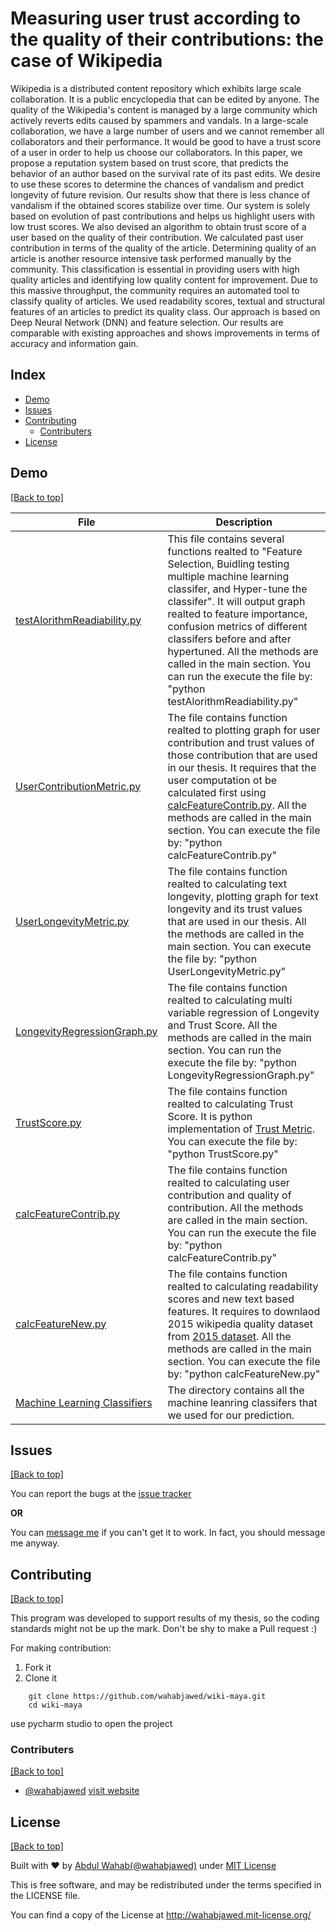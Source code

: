 # Measuring user trust according to the quality of their contributions: the case of Wikipedia

Wikipedia is a distributed content repository which exhibits large scale collaboration. It is a
public encyclopedia that can be edited by anyone. The quality of the Wikipedia&#39;s content is
managed by a large community which actively reverts edits caused by spammers and
vandals. In a large-scale collaboration, we have a large number of users and we cannot
remember all collaborators and their performance. It would be good to have a trust score of
a user in order to help us choose our collaborators. In this paper, we propose a reputation
system based on trust score, that predicts the behavior of an author based on the survival
rate of its past edits. We desire to use these scores to determine the chances of vandalism
and predict longevity of future revision. Our results show that there is less chance of
vandalism if the obtained scores stabilize over time. Our system is solely based on evolution
of past contributions and helps us highlight users with low trust scores.
We also devised an algorithm to obtain trust score of a user based on the quality of their
contribution. We calculated past user contribution in terms of the quality of the article.
Determining quality of an article is another resource intensive task performed manually by
the community. This classification is essential in providing users with high quality articles
and identifying low quality content for improvement. Due to this massive throughput, the
community requires an automated tool to classify quality of articles. We used readability
scores, textual and structural features of an articles to predict its quality class. Our approach
is based on Deep Neural Network (DNN) and feature selection. Our results are comparable
with existing approaches and shows improvements in terms of accuracy and information
gain.

## Index

- [Demo](https://github.com/wahabjawed/wiki-maya#demo)
- [Issues](https://github.com/wahabjawed/wiki-maya#issues)
- [Contributing](https://github.com/wahabjawed/wiki-maya#contributing)
  - [Contributers](https://github.com/wahabjawed/wiki-maya#contributers)
- [License](https://github.com/wahabjawed/wiki-maya#license)


## Demo

[[Back to top]](https://github.com/wahabjawed/wiki-maya#index)

File | Description 
--- | ---
[testAlorithmReadiability.py](https://github.com/wahabjawed/wiki-maya/blob/master/script/testAlorithmReadiability.py) | This file contains several functions realted to "Feature Selection, Buidling testing multiple machine learning classifer, and Hyper-tune the classifer". It will output graph realted to feature importance, confusion metrics of different classifers before and after hypertuned. All the methods are called in the main section. You can run the execute the file by: "python testAlorithmReadiability.py"
[UserContributionMetric.py](https://github.com/wahabjawed/wiki-maya/blob/master/script/UserContributionMetric.py)  | The file contains function realted to plotting graph for user contribution and trust values of those contribution that are used in our thesis. It requires that the user computation ot be calculated first using [calcFeatureContrib.py](https://github.com/wahabjawed/wiki-maya/blob/master/script/calcFeatureContrib.py). All the methods are called in the main section. You can execute the file by: "python calcFeatureContrib.py" 
[UserLongevityMetric.py](https://github.com/wahabjawed/wiki-maya/blob/master/script/UserLongevityMetric.py)  | The file contains function realted to calculating text longevity, plotting graph for text longevity and its trust values that are used in our thesis. All the methods are called in the main section. You can execute the file by: "python UserLongevityMetric.py" 
[LongevityRegressionGraph.py](https://github.com/wahabjawed/wiki-maya/blob/master/script/LongevityRegressionGraph.py)  | The file contains function realted to calculating multi variable regression of Longevity and Trust Score. All the methods are called in the main section. You can run the execute the file by: "python LongevityRegressionGraph.py" 
[TrustScore.py](https://github.com/wahabjawed/wiki-maya/blob/master/script/TrustScore.py)  | The file contains function realted to calculating Trust Score. It is python implementation of [Trust Metric](https://hal.inria.fr/hal-01351250/document). You can execute the file by: "python TrustScore.py"
[calcFeatureContrib.py](https://github.com/wahabjawed/wiki-maya/blob/master/script/calcFeatureContrib.py)  | The file contains function realted to calculating user contribution and quality of contribution. All the methods are called in the main section. You can run the execute the file by: "python calcFeatureContrib.py" 
[calcFeatureNew.py](https://github.com/wahabjawed/wiki-maya/blob/master/script/calcFeatureNew.py)  | The file contains function realted to calculating readability scores and new text based features. It requires to downlaod 2015 wikipedia quality dataset from [2015 dataset](https://figshare.com/articles/English_Wikipedia_Quality_Asssessment_Dataset/1375406). All the methods are called in the main section. You can execute the file by: "python calcFeatureNew.py" 
[Machine Learning Classifiers](https://github.com/wahabjawed/wiki-maya/tree/master/maya/nltk/algorithm)  | The directory contains all the machine leanring classifers that we used for our prediction.

## Issues

[[Back to top]](https://github.com/wahabjawed/wiki-maya#index)

You can report the bugs at the [issue tracker](https://github.com/wahabjawed/wiki-maya/issues)

**OR**

You can [message me](https://www.facebook.com/wahab.jawed) if you can't get it to work. In fact, you should message me anyway.

## Contributing

[[Back to top]](https://github.com/wahabjawed/wiki-maya#index)

This program was developed to support results of my thesis, so the coding standards might not be up the mark. Don't be shy to make a Pull request :)

For making contribution:

1. Fork it
2. Clone it

```
    git clone https://github.com/wahabjawed/wiki-maya.git
    cd wiki-maya
```

use pycharm studio to open the project

### Contributers

[[Back to top]](https://github.com/wahabjawed/wiki-maya#index)

- [@wahabjawed](https://github.com/wahabjawed/)   [visit website](https://www.linkedin.com/in/abdul-wahab-47745163/)

## License

[[Back to top]](https://github.com/wahabjawed/wiki-maya#index)

Built with ♥ by [Abdul Wahab](https://www.linkedin.com/in/abdul-wahab-47745163/)[(@wahabjawed)](https://www.facebook.com/wahab.jawed) under [MIT License](http://wahabjawed.mit-license.org)

This is free software, and may be redistributed under the terms specified in the LICENSE file.

You can find a copy of the License at http://wahabjawed.mit-license.org/
